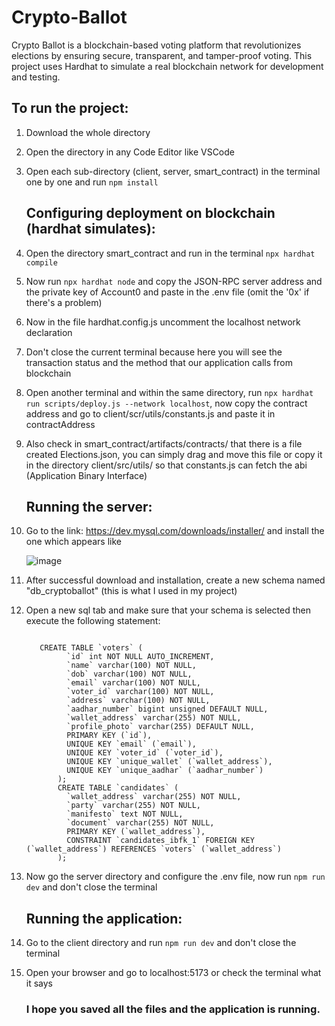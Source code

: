 # Crypto-Ballot
Crypto Ballot is a blockchain-based voting platform that revolutionizes elections by ensuring secure, transparent, and tamper-proof voting. This project uses Hardhat to simulate a real blockchain network for development and testing.

## To run the project:
1. Download the whole directory
2. Open the directory in any Code Editor like VSCode
3. Open each sub-directory (client, server, smart_contract) in the terminal one by one and run ```npm install```
   
   ## Configuring deployment on blockchain (hardhat simulates):
4. Open the directory smart_contract and run in the terminal ```npx hardhat compile```
5. Now run ```npx hardhat node``` and copy the JSON-RPC server address and the private key of Account0 and paste in the .env file (omit the '0x' if there's a problem)
6. Now in the file hardhat.config.js uncomment the localhost network declaration
7. Don't close the current terminal because here you will see the transaction status and the method that our application calls from blockchain
8. Open another terminal and within the same directory, run ```npx hardhat run scripts/deploy.js --network localhost```, now copy the contract address and go to client/scr/utils/constants.js and paste it in contractAddress
9. Also check in smart_contract/artifacts/contracts/ that there is a file created Elections.json, you can simply drag and move this file or copy it in the directory client/src/utils/ so that constants.js can fetch the abi (Application Binary Interface)
    
    ## Running the server:
10. Go to the link: https://dev.mysql.com/downloads/installer/ and install the one which appears like
    

    
     ![image](https://github.com/user-attachments/assets/aef10ed8-fa48-4f91-b063-129a138711c5)


11. After successful download and installation, create a new schema named "db_cryptoballot" (this is what I used in my project)
12. Open a new sql tab and make sure that your schema is selected then execute the following statement:
    ```

       CREATE TABLE `voters` (
             `id` int NOT NULL AUTO_INCREMENT,
             `name` varchar(100) NOT NULL,
             `dob` varchar(100) NOT NULL,
             `email` varchar(100) NOT NULL,
             `voter_id` varchar(100) NOT NULL,
             `address` varchar(100) NOT NULL,
             `aadhar_number` bigint unsigned DEFAULT NULL,
             `wallet_address` varchar(255) NOT NULL,
             `profile_photo` varchar(255) DEFAULT NULL,
             PRIMARY KEY (`id`),
             UNIQUE KEY `email` (`email`),
             UNIQUE KEY `voter_id` (`voter_id`),
             UNIQUE KEY `unique_wallet` (`wallet_address`),
             UNIQUE KEY `unique_aadhar` (`aadhar_number`)
           );
           CREATE TABLE `candidates` (
             `wallet_address` varchar(255) NOT NULL,
             `party` varchar(255) NOT NULL,
             `manifesto` text NOT NULL,
             `document` varchar(255) NOT NULL,
             PRIMARY KEY (`wallet_address`),
             CONSTRAINT `candidates_ibfk_1` FOREIGN KEY (`wallet_address`) REFERENCES `voters` (`wallet_address`)
           );

    ```
    
14. Now go the server directory and configure the .env file, now run ```npm run dev``` and don't close the terminal

    ## Running the application:
15. Go to the client directory and run ```npm run dev``` and don't close the terminal
16. Open your browser and go to localhost:5173 or check the terminal what it says


    ### I hope you saved all the files and the application is running. 
